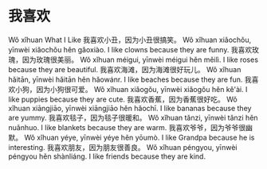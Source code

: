 # 我喜欢
Wǒ xǐhuan
What I Like
我喜欢小丑，因为小丑很搞笑。
Wǒ xǐhuan xiǎochǒu, yīnwèi xiǎochǒu hěn gǎoxiào.
I like clowns because they are funny.
我喜欢玫瑰，因为玫瑰很美丽。
Wǒ xǐhuan méigui, yīnwèi méigui hěn měilì.
I like roses because they are beautiful.
我喜欢海滩，因为海滩很好玩儿。
Wǒ xǐhuan hǎitān, yīnwèi hǎitān hěn hǎowánr.
I like beaches because they are fun.
我喜欢小狗，因为小狗很可爱。
Wǒ xǐhuan xiǎogǒu, yīnwèi xiǎogǒu hěn kě'ài.
I like puppies because they are cute.
我喜欢香蕉，因为香蕉很好吃。
Wǒ xǐhuan xiāngjiāo, yīnwèi xiāngjiāo hěn hǎochī.
I like bananas because they are yummy.
我喜欢毯子，因为毯子很暖和。
Wǒ xǐhuan tǎnzi, yīnwèi tǎnzi hěn nuǎnhuo.
I like blankets because they are warm.
我喜欢爷爷，因为爷爷很幽默。
Wǒ xǐhuan yéye, yīnwèi yéye hěn yōumò.
I like Grandpa because he is interesting.
我喜欢朋友，因为朋友很善良。
Wǒ xǐhuan péngyou, yīnwèi péngyou hěn shànliáng.
I like friends because they are kind.
